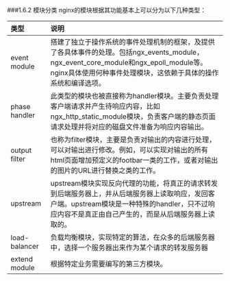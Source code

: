 ###1.6.2 模块分类
nginx的模块根据其功能基本上可以分为以下几种类型：

| 类型| 说明 |
| :--- | :--- | 
|event module|搭建了独立于操作系统的事件处理机制的框架，及提供了各具体事件的处理。包括ngx_events_module， ngx_event_core_module和ngx_epoll_module等。nginx具体使用何种事件处理模块，这依赖于具体的操作系统和编译选项。<br>|
|phase handler|此类型的模块也被直接称为handler模块。主要负责处理客户端请求并产生待响应内容，比如ngx_http_static_module模块，负责客户端的静态页面请求处理并将对应的磁盘文件准备为响应内容输出。<br>|
|output filter|也称为filter模块，主要是负责对输出的内容进行处理，可以对输出进行修改。例如，可以实现对输出的所有html页面增加预定义的footbar一类的工作，或者对输出的图片的URL进行替换之类的工作。<br>|
|upstream|upstream模块实现反向代理的功能，将真正的请求转发到后端服务器上，并从后端服务器上读取响应，发回客户端。upstream模块是一种特殊的handler，只不过响应内容不是真正由自己产生的，而是从后端服务器上读取的。<br>|
|load-balancer|负载均衡模块，实现特定的算法，在众多的后端服务器中，选择一个服务器出来作为某个请求的转发服务器<br>|
|extend module|根据特定业务需要编写的第三方模块。<br>|